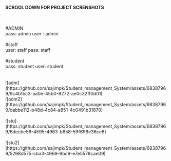 <b>SCROOL DOWN FOR PROJECT SCRENSHOTS</b>


<br>
<br>
#ADMIN
<br>
pass: admin
user : admin
<br>
<br>
#staff
<br>
user: staff
pass: staff
<br><br>
#student<br>
pass: student
user: student
<br>
 <br>
<br>
 ![adm](https://github.com/sajimpk/Student_management_System/assets/68387969/9c4b1bc3-aa0e-45b0-9272-ae0c32ff0d01)
<br>![adm2](https://github.com/sajimpk/Student_management_System/assets/68387969/dabbe112-b48d-4c84-a851-4c0491b31870)<br>
<br>
![stu](https://github.com/sajimpk/Student_management_System/assets/68387969/6decbe56-4595-4963-b858-59f696e36ce6)<br>
<br>
![stu2](https://github.com/sajimpk/Student_management_System/assets/68387969/5298d575-cba3-4969-9bc9-e7e5578cae09)

